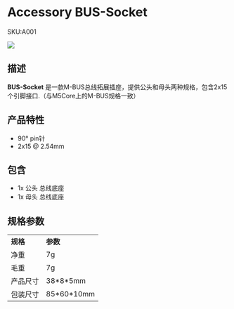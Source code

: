 # Accessory BUS-Socket

<el-tag effect="plain">SKU:A001</el-tag>

<div class="product_pic"><img src="assets/img/product_pics/accessory/bus_socket/acs_bus_socket_01.webp"></div>

## 描述

**BUS-Socket** 是一款M-BUS总线拓展插座，提供公头和母头两种规格，包含2x15个引脚接口.（与M5Core上的M-BUS规格一致）

## 产品特性

- 90° pin针
- 2x15 @ 2.54mm

## 包含

- 1x 公头 总线底座
- 1x 母头 总线底座

## 规格参数

<table>
   <tr style="font-weight:bold">
      <td>规格</td>
      <td>参数</td>
   </tr>
   <tr>
      <td>净重</td>
      <td>7g</td>
   </tr>
   <tr>
      <td>毛重</td>
      <td>7g</td>
   </tr>
   <tr>
      <td>产品尺寸</td>
      <td>38*8*5mm</td>
   </tr>
   <tr>
      <td>包装尺寸</td>
      <td>85*60*10mm</td>
   </tr>
 </table>

<script>

   var purchase_link = 'https://m5stack.com/collections/m5-accessory/products/2x15-pin-headers-socket';

   anchor_search(purchase_link);
   scrollFunc();

</script>